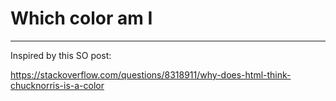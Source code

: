 # Which color am I
___
Inspired by this SO post:

https://stackoverflow.com/questions/8318911/why-does-html-think-chucknorris-is-a-color
